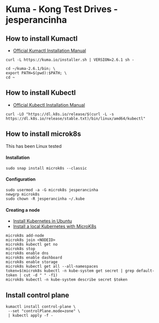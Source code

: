 # Kuma - Kong Test Drives - jesperancinha

## How to install Kumactl

-  [Official Kumactl Installation Manual](https://kuma.io/docs/2.6.x/production/install-kumactl/)

```shell
curl -L https://kuma.io/installer.sh | VERSION=2.6.1 sh -
```

```shell
cd ~/kuma-2.6.1/bin; \
export PATH=$(pwd):$PATH; \
cd ~
```

## How to install Kubectl

- [Official Kubectl Installation Manual](https://kubernetes.io/docs/tasks/tools/install-kubectl-linux/)

```shell
curl -LO "https://dl.k8s.io/release/$(curl -L -s https://dl.k8s.io/release/stable.txt)/bin/linux/amd64/kubectl"
```

## How to install microk8s

This has been Linux tested


#### Installation

```shell
sudo snap install microk8s --classic
```

#### Configuration

```shell
sudo usermod -a -G microk8s jesperancinha
newgrp microk8s
sudo chown -R jesperancinha ~/.kube
```

#### Creating a node

- [Install Kubernetes in Ubuntu](https://ubuntu.com/kubernetes/install)
- [Install a local Kubernetes with MicroK8s](https://ubuntu.com/tutorials/install-a-local-kubernetes-with-microk8s#1-overview)

```shell
microk8s add-node
microk8s join <NODEID>
microk8s kubectl get no
microk8s stop
microk8s enable dns 
microk8s enable dashboard
microk8s enable storage
microk8s kubectl get all --all-namespaces
token=$(microk8s kubectl -n kube-system get secret | grep default-token | cut -d " " -f1)
microk8s kubectl -n kube-system describe secret $token
```

## Install control plane

 ```shell
kumactl install control-plane \
  --set "controlPlane.mode=zone" \
  | kubectl apply -f -
```

